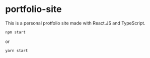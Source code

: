 # portfolio-site

This is a personal protfolio site made with React.JS and TypeScript.

```npm start```

or

```yarn start```

